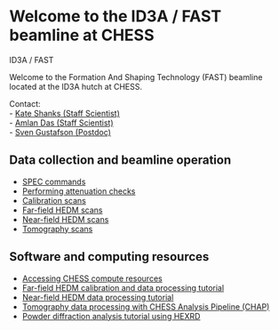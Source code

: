 # Welcome to the ID3A / FAST beamline at CHESS
ID3A / FAST


Welcome to the Formation And Shaping Technology (FAST) beamline located at the ID3A hutch at CHESS.

Contact:  
	-	[Kate Shanks (Staff Scientist)](<mailto:ksg52@cornell.edu>)  
	-	[Amlan Das (Staff Scientist)](<mailto:amlandas@cornell.edu>)  
	-	[Sven Gustafson (Postdoc)](<mailto:seg246@cornell.edu>)  
 
	
## Data collection and beamline operation
* [SPEC commands](userguide/intro/3a_spec_guide.md)
* [Performing attenuation checks](userguide/pre_scan/atten_check.md)
* [Calibration scans](userguide/scans/calib.md)
* [Far-field HEDM scans](userguide/scans/ff/ff_scans.md)
* [Near-field HEDM scans](userguide/scans/nf/nf_scans.md)
* [Tomography scans](userguide/scans/tomo/tomo_scans.md)

## Software and computing resources
* [Accessing CHESS compute resources](userguide/compute/accessing_compute_resource.md)
* [Far-field HEDM calibration and data processing tutorial](https://cornell.box.com/s/pdlwna7i4b6hwqy24or51lopjeqmhzb7)
* [Near-field HEDM data processing tutorial](https://cornell.box.com/s/7btbs44evg47rsix540l9bqlp4mrcaia)
* [Tomography data processing with CHESS Analysis Pipeline (CHAP)](https://cornell.box.com/s/tblu711mnoajszul8x4kmpjxoy30ajvb)
* [Powder diffraction analysis tutorial using HEXRD](https://cornell.box.com/v/chess-fast-guide-powder)



